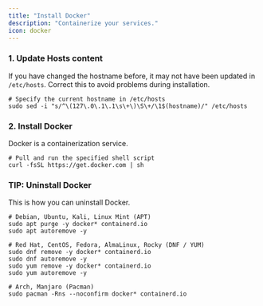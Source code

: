 ```yaml
---
title: "Install Docker"
description: "Containerize your services."
icon: docker
---
```


### 1. Update Hosts content

If you have changed the hostname before, it may not have been updated in `/etc/hosts`. Correct this to avoid problems during installation.

```shell
# Specify the current hostname in /etc/hosts
sudo sed -i "s/^\(127\.0\.1\.1\s\+\)\S\+/\1$(hostname)/" /etc/hosts
```

### 2. Install Docker

Docker is a containerization service.

```shell
# Pull and run the specified shell script
curl -fsSL https://get.docker.com | sh
```

### TIP: Uninstall Docker

This is how you can uninstall Docker.

```shell
# Debian, Ubuntu, Kali, Linux Mint (APT)
sudo apt purge -y docker* containerd.io
sudo apt autoremove -y

# Red Hat, CentOS, Fedora, AlmaLinux, Rocky (DNF / YUM)
sudo dnf remove -y docker* containerd.io
sudo dnf autoremove -y
sudo yum remove -y docker* containerd.io
sudo yum autoremove -y

# Arch, Manjaro (Pacman)
sudo pacman -Rns --noconfirm docker* containerd.io
```
